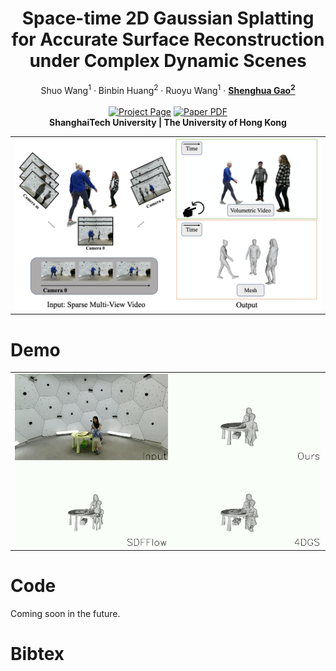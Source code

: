 <p align="center">

  <h1 align="center">Space-time 2D Gaussian Splatting for Accurate Surface Reconstruction under Complex Dynamic Scenes</h1>
  <p align="center">
    Shuo Wang<sup>1</sup></strong></a>
    ·
    Binbin Huang<sup>2</sup></strong></a>
    ·
    Ruoyu Wang<sup>1</sup></strong></a>
    ·
    <a href="https://scholar.google.com.sg/citations?user=fe-1v0MAAAAJ&hl=en"><strong>Shenghua Gao<sup>2</sup></strong></a>
    <br>
    <br>
        <a href="https://tb2-sy.github.io/st-2dgs/"><img src='https://img.shields.io/badge/Project_Page-green' alt='Project Page'></a>
        <a href="http://arxiv.org/abs/2409.18852"><img src='https://img.shields.io/badge/Paper-yellow' alt='Paper PDF'></a>
    <br>
    <b> ShanghaiTech University |&nbsp;The University of Hong Kong  </b>
    </p>
    
  <table align="center">
    <tr>
    <td>
      <img src="assets/teaser.png">
    </td>
    </tr>
  </table>
  
# Demo
  <table align="center">
    <tr>
    <td>
      <img src="assets/videos/output.gif">
    </td>
    </tr>
  </table>


# Code

Coming soon in the future.

# Bibtex
